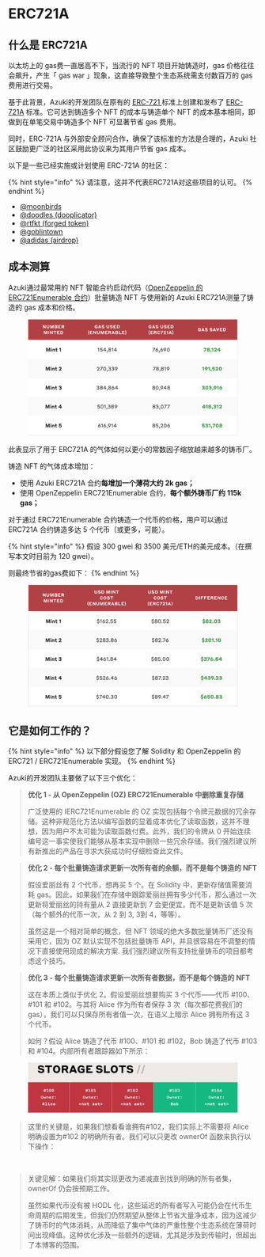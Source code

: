 # ERC721A

## 什么是 ERC721A

以太坊上的 gas费一直居高不下，当流行的 NFT 项目开始铸造时，gas 价格往往会飙升，产生「 gas war 」现象，这直接导致整个生态系统需支付数百万的 gas 费用进行交易。

基于此背景，Azuki的开发团队在原有的 [ERC-721 ](https://eips.ethereum.org/EIPS/eip-721)标准上创建和发布了 [ERC-721A](https://www.erc721a.org/) 标准。它可达到铸造多个 NFT 的成本与铸造单个 NFT 的成本基本相同，即做到在单笔交易中铸造多个 NFT 可显著节省 gas 费用。

同时，ERC-721A 与外部安全顾问合作，确保了该标准的方法是合理的，Azuki 社区鼓励更广泛的社区采用此协议来为其用户节省 gas 成本。

以下是一些已经实施或计划使用 ERC-721A 的社区：

{% hint style="info" %}
请注意，这并不代表ERC721A对这些项目的认可。
{% endhint %}

* [@](https://twitter.com/goblintownwtf)[moonbirds](https://twitter.com/moonbirds)
* [@doodles (dooplicator)](https://opensea.io/collection/the-dooplicator)
* [@rtfkt (forged token)](https://opensea.io/collection/rtfkt-nike-ar-hoodie)
* [@goblintown](https://twitter.com/goblintownwtf)
* [@adidas (airdrop)](https://opensea.io/collection/adidascapsule)

## 成本测算

Azuki通过最常用的 NFT 智能合约启动代码（[OpenZeppelin 的 ERC721Enumerable 合约](https://docs.openzeppelin.com/contracts/4.x/api/token/erc721#ERC721Enumerable)）批量铸造 NFT 与使用新的 Azuki ERC721A测量了铸造的 gas 成本和价格。

<figure><img src="../.gitbook/assets/image (2) (1).png" alt=""><figcaption></figcaption></figure>

此表显示了用于 ERC721A 的气体如何以更小的常数因子缩放越来越多的铸币厂。

铸造 NFT 的气体成本增加：

* 使用 Azuki ERC721A 合约**每增加一个薄荷大约 2k gas；**
* 使用 OpenZeppelin ERC721Enumerable 合约，**每个额外铸币厂约 115k gas；**

对于通过 ERC721Enumerable 合约铸造一个代币的价格，用户可以通过 ERC721A 合约铸造多达 5 个代币（或更多，可能）。

{% hint style="info" %}
假设 300 gwei 和 3500 美元/ETH的美元成本。（在撰写本文时目前为 120 gwei）。

则最终节省的gas费如下：
{% endhint %}

<figure><img src="../.gitbook/assets/image (4).png" alt=""><figcaption></figcaption></figure>

## 它是如何工作的？

{% hint style="info" %}
以下部分假设您了解 Solidity 和 OpenZeppelin 的 ERC721 / ERC721Enumerable 实现。
{% endhint %}

Azuki的开发团队主要做了以下三个优化：

> **优化 1 - 从 OpenZeppelin (OZ) ERC721Enumerable 中删除重复存储**
>
> 广泛使用的 IERC721Enumerable 的 OZ 实现包括每个令牌元数据的冗余存储。这种非规范化方法以编写函数的显着成本优化了读取函数，这并不理想，因为用户不太可能为读取函数付费。此外，我们的令牌从 0 开始连续编号这一事实使我们能够从基本实现中删除一些冗余存储。我们强烈建议所有新推出的产品在寻求大获成功时仔细检查此文件。

> **优化 2 - 每个批量铸造请求更新一次所有者的余额，而不是每个铸造的 NFT**
>
> 假设爱丽丝有 2 个代币，想再买 5 个。在 Solidity 中，更新存储值需要消耗 gas。因此，如果我们在存储中跟踪爱丽丝拥有多少代币，那么通过一次更新将爱丽丝的持有量从 2 直接更新到 7 会更便宜，而不是更新该值 5 次（每个额外的代币一次，从 2 到 3, 3到 4，等等）。
>
> 虽然这是一个相对简单的概念，但 NFT 领域的绝大多数批量铸币厂还没有采用它，因为 OZ 默认实现不包括批量铸币 API，并且很容易在不调整的情况下直接使用现成的解决方案. 我们强烈建议所有支持批量铸币的项目都考虑这个技巧。

> **优化 3 - 每个批量铸造请求更新一次所有者数据，而不是每个铸造的 NFT**
>
> 这在本质上类似于优化 2。假设爱丽丝想要购买 3 个代币——代币 #100、#101 和 #102。与其将 Alice 作为所有者保存 3 次（每次都花费我们的 gas），我们可以只保存所有者值一次，在语义上暗示 Alice 拥有所有这 3 个代币。
>
> 如何？假设 Alice 铸造了代币 #100、#101 和 #102，Bob 铸造了代币 #103 和 #104。内部所有者跟踪器如下所示：

<figure><img src="../.gitbook/assets/image (2) (1) (1).png" alt=""><figcaption></figcaption></figure>

> 这里的关键是，如果我们想看看谁拥有#102，我们实际上不需要将 Alice 明确设置为#102 的明确所有者。我们可以只更改 ownerOf 函数来执行以下操作：

<figure><img src="https://www.azuki.com/erc721a/code7.png" alt=""><figcaption></figcaption></figure>

> 关键见解：如果我们将其实现更改为递减直到找到明确的所有者集，ownerOf 仍会按预期工作。
>
> 虽然如果代币没有被 HODL 化，这些延迟的所有者写入可能仍会在代币生命周期的后期发生，但我们仍然期望从整体上节省大量净成本，因为这减少了铸币时的气体消耗，从而降低了集中气体的严重性整个生态系统在薄荷时间出现峰值。这种优化涉及一些额外的逻辑，尤其是涉及到传输时，但超出了本博客的范围。

